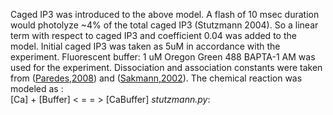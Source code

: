 Caged IP3 was introduced to the above model. A flash of 10 msec duration would photolyze ~4% of the total caged IP3 (Stutzmann 2004). So a linear term with respect to caged IP3 and coefficient 0.04 was added to the model. Initial caged IP3 was taken as 5uM in accordance with the experiment.
Fluorescent buffer:  1 uM Oregon Green 488 BAPTA-1 AM was used for the experiment. Dissociation and association constants were taken from ([Paredes,2008](https://www.ncbi.nlm.nih.gov/pmc/articles/PMC2666335/)) and ([Sakmann,2002](https://www.jneurosci.org/content/22/5/1648)). The chemical reaction was modeled as :<br/>
                                         [Ca] + [Buffer] <  =  =  > [CaBuffer]
<em>stutzmann.py</em>: 
